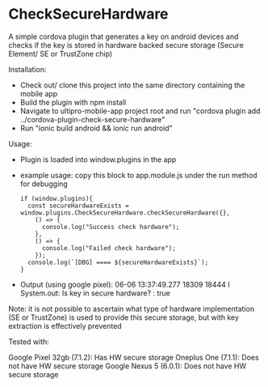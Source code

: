 # CheckSecureHardware

A simple cordova plugin that generates a key on android devices and checks if the key is stored in hardware backed secure storage (Secure Element/ SE or TrustZone chip)

Installation:
  - Check out/ clone this project into the same directory containing the mobile app
  - Build the plugin with npm install
  - Navigate to ultipro-mobile-app project root and run "cordova plugin add ../cordova-plugin-check-secure-hardware"
  - Run "ionic build android && ionic run android"

Usage:

  - Plugin is loaded into window.plugins in the app
  - example usage: copy this block to app.module.js under the run method for debugging


        if (window.plugins){
          const secureHardwareExists = window.plugins.CheckSecureHardware.checkSecureHardware({},
            () => {
              console.log("Success check hardware");
            },
            () => {
              console.log("Failed check hardware");
            });
          console.log(`[DBG] ==== ${secureHardwareExists}`);
        }

   - Output (using google pixel): 06-06 13:37:49.277 18309 18444 I System.out: Is key in secure hardware? : true

Note: it is not possible to ascertain what type of hardware implementation (SE or TrustZone) is used to provide this secure storage, but with key extraction is effectively prevented

Tested with:

Google Pixel 32gb   (7.1.2): Has HW secure storage
Oneplus One         (7.1.1): Does not have HW secure storage
Google Nexus 5      (6.0.1): Does not have HW secure storage
